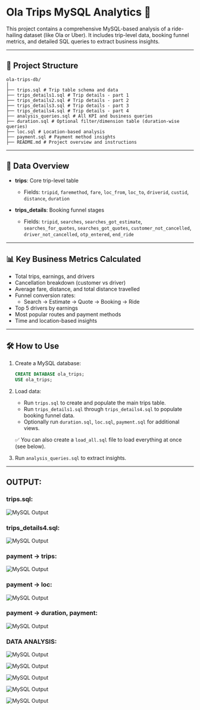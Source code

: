 # Ola Trips MySQL Analytics 🚖

This project contains a comprehensive MySQL-based analysis of a ride-hailing dataset (like Ola or Uber). It includes trip-level data, booking funnel metrics, and detailed SQL queries to extract business insights.

---

## 📁 Project Structure

```
ola-trips-db/
│
├── trips.sql # Trip table schema and data
├── trips_details1.sql # Trip details - part 1
├── trips_details2.sql # Trip details - part 2
├── trips_details3.sql # Trip details - part 3
├── trips_details4.sql # Trip details - part 4
├── analysis_queries.sql # All KPI and business queries
├── duration.sql # Optional filter/dimension table (duration-wise queries)
├── loc.sql # Location-based analysis
├── payment.sql # Payment method insights
├── README.md # Project overview and instructions
```

---

## 🧾 Data Overview

- **trips**: Core trip-level table
  - Fields: `tripid`, `faremethod`, `fare`, `loc_from`, `loc_to`, `driverid`, `custid`, `distance`, `duration`

- **trips_details**: Booking funnel stages
  - Fields: `tripid`, `searches`, `searches_got_estimate`, `searches_for_quotes`, `searches_got_quotes`, `customer_not_cancelled`, `driver_not_cancelled`, `otp_entered`, `end_ride`

---

## 📊 Key Business Metrics Calculated

- Total trips, earnings, and drivers
- Cancellation breakdown (customer vs driver)
- Average fare, distance, and total distance travelled
- Funnel conversion rates:
  - Search → Estimate → Quote → Booking → Ride
- Top 5 drivers by earnings
- Most popular routes and payment methods
- Time and location-based insights

---

## 🛠️ How to Use

1. Create a MySQL database:
    ```sql
    CREATE DATABASE ola_trips;
    USE ola_trips;
    ```

2. Load data:
    - Run `trips.sql` to create and populate the main trips table.
    - Run `trips_details1.sql` through `trips_details4.sql` to populate booking funnel data.
    - Optionally run `duration.sql`, `loc.sql`, `payment.sql` for additional views.

    ✅ You can also create a `load_all.sql` file to load everything at once (see below).

3. Run `analysis_queries.sql` to extract insights.

---

## OUTPUT:

### trips.sql:

![MySQL Output](https://github.com/Karishma-156/ola-trips-db/blob/main/tripspic.png)

### trips_details4.sql:

![MySQL Output](https://github.com/Karishma-156/ola-trips-db/blob/main/trips_details4pic.png)

### payment -> trips:

![MySQL Output](https://github.com/Karishma-156/ola-trips-db/blob/main/payment1pic.png)

### payment -> loc:

![MySQL Output](https://github.com/Karishma-156/ola-trips-db/blob/main/payment2pic.png)

### payment -> duration, payment:

![MySQL Output](https://github.com/Karishma-156/ola-trips-db/blob/main/payment3pic.png)

### DATA ANALYSIS:

![MySQL Output](https://github.com/Karishma-156/ola-trips-db/blob/main/1stpicanalysis.png)

![MySQL Output](https://github.com/Karishma-156/ola-trips-db/blob/main/2ndpicanalysis.png)

![MySQL Output](https://github.com/Karishma-156/ola-trips-db/blob/main/thirdanalysis.png)

![MySQL Output](https://github.com/Karishma-156/ola-trips-db/blob/main/2ndLastanalysis.png)

![MySQL Output](https://github.com/Karishma-156/ola-trips-db/blob/main/lastanalysis.png)




